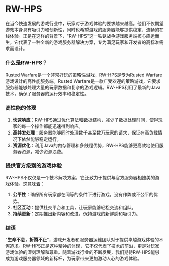 # RW-HPS

在当今快速发展的游戏行业中，玩家对于游戏体验的要求越来越高。他们不仅期望游戏本身具有吸引力和创新性，同时也希望游戏的服务器能够提供稳定、流畅的在线体验。正是在这样的背景下，"RW-HPS"这一铁锈战争游戏服务端核心应运而生，它代表了一种全新的游戏服务器解决方案，专为满足玩家和开发者的高标准需求而设计。

### 什么是RW-HPS？

Rusted Warfare是一个非常好玩的策略性游戏，RW-HPS是专为Rusted Warfare游戏设计的高性能服务端。Rusted Warfare是一款广受欢迎的策略游戏，它要求服务器能够处理大量的玩家数据和复杂的游戏逻辑。RW-HPS利用了最新的Java技术，确保了服务器的运行效率和稳定性。

### 高性能的体现

1. **快速响应**：RW-HPS通过优化算法和数据结构，减少了数据处理时间，使得玩家的每一个操作都能迅速得到响应。
2. **高并发处理**：服务器能够同时处理数千甚至数万玩家的请求，保证在高负载情况下依然能够稳定运行。
3. **资源优化**：利用Java的内存管理和多线程优势，RW-HPS能够更高效地使用服务器资源，减少资源浪费。

### 提供官方级别的游戏体验

RW-HPS不仅仅是一个技术解决方案，它还致力于提供与官方服务器相媲美的游戏体验。这意味着：

1. **公平性**：确保所有玩家都在同等的条件下进行游戏，没有作弊或不公平的优势。
2. **社区互动**：提供社交平台和工具，让玩家能够轻松交流和组队。
3. **持续更新**：定期推出新内容和改进，保持游戏的新鲜感和吸引力。

### 结语

"**生命不息，折腾不止**"，游戏开发者和服务器运维团队对于提供卓越游戏体验的不懈追求。RW-HPS正是这种精神的体现，它不仅代表了技术的前沿，更是对玩家游戏体验的深刻理解和尊重。随着游戏行业的不断发展，我们期待RW-HPS能够成为游戏服务器领域的新标杆，为玩家带来更加激动人心的游戏体验。
